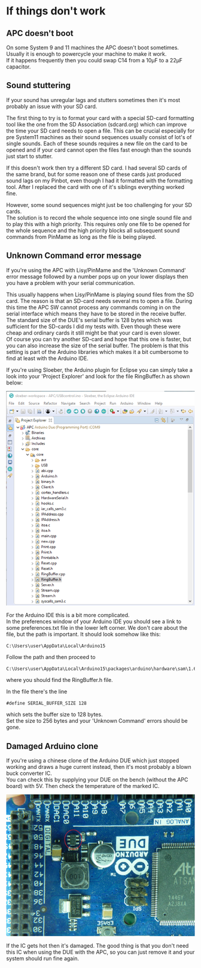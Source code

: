 # If things don't work

## APC doesn't boot

On some System 9 and 11 machines the APC doesn't boot sometimes. Usually it is enough to powercycle your machine to make it work.  
If it happens frequently then you could swap C14 from a 10µF to a 22µF capacitor.

## Sound stuttering

If your sound has unregular lags and stutters sometimes then it's most probably an issue with your SD card.
 
The first thing to try is to format your card with a special SD-card formatting tool like the one from the SD Association (sdcard.org) which can improve the time your SD card needs to open a file. This can be crucial especially for pre System11 machines as their sound sequences usually consist of lot's of single sounds. Each of these sounds requires a new file on the card to be opened and if your card cannot open the files fast enough than the sounds just start to stutter.

If this doesn't work then try a different SD card. I had several SD cards of the same brand, but for some reason one of these cards just produced sound lags on my Pinbot, even though I had it formatted with the formatting tool. After I replaced the card with one of it's siblings everything worked fine.

However, some sound sequences might just be too challenging for your SD cards.  
The solution is to record the whole sequence into one single sound file and to play this with a high priority. This requires only one file to be opened for the whole sequence and the high priority blocks all subsequent sound commands from PinMame as long as the file is being played.

## Unknown Command error message

If you're using the APC with Lisy/PinMame and the 'Unknown Command' error message followed by a number pops up on your lower displays then you have a problem with your serial communication.

This usually happens when Lisy/PinMame is playing sound files from the SD card. The reason is that an SD-card needs several ms to open a file. During this time the APC SW cannot process any commands coming in on the serial interface which means they have to be stored in the receive buffer.  
The standard size of the DUE's serial buffer is 128 bytes which was sufficient for the SD-cards I did my tests with. Even though these were cheap and ordinary cards it still might be that your card is even slower.  
Of course you can try another SD-card and hope that this one is faster, but you can also increase the size of the serial buffer. The problem is that this setting is part of the Arduino libraries which makes it a bit cumbersome to find at least with the Arduino IDE.

If you're using Sloeber, the Arduino plugin for Eclipse you can simply take a look into your 'Project Explorer' and look for the file RingBuffer.h as shown below:

![Ringbuffer](https://github.com/AmokSolderer/APC/blob/master/DOC/PICS/Ringbuffer.png)

For the Arduino IDE this is a bit more complicated.  
In the preferences window of your Arduino IDE you should see a link to some preferences.txt file in the lower left corner. We don't care about the file, but the path is important. It should look somehow like this:

    C:\Users\user\AppData\Local\Arduino15 

Follow the path and then proceed to 

    C:\Users\user\AppData\Local\Arduino15\packages\arduino\hardware\sam\1.6.12\cores\arduino
    
where you should find the RingBuffer.h file.

In the file there's the line

    #define SERIAL_BUFFER_SIZE 128
    
which sets the buffer size to 128 bytes.  
Set the size to 256 bytes and your 'Unknown Command' errors should be gone.

## Damaged Arduino clone

If you're using a chinese clone of the Arduino DUE which just stopped working and draws a huge current instead, then it's most probably a blown buck converter IC.  
You can check this by supplying your DUE on the bench (without the APC board) with 5V. Then check the temperature of the marked IC.

![Buck](https://github.com/AmokSolderer/APC/blob/master/DOC/PICS/Buck.jpg)

If the IC gets hot then it's damaged. The good thing is that you don't need this IC when using the DUE with the APC, so you can just remove it and your system should run fine again.

